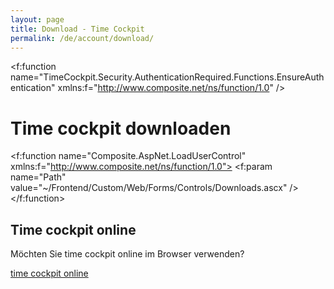 ```yaml
---
layout: page
title: Download - Time Cockpit
permalink: /de/account/download/
---
```


<f:function name="TimeCockpit.Security.AuthenticationRequired.Functions.EnsureAuthentication" xmlns:f="http://www.composite.net/ns/function/1.0" /><h1 xmlns="http://www.w3.org/1999/xhtml">Time cockpit downloaden</h1><f:function name="Composite.AspNet.LoadUserControl" xmlns:f="http://www.composite.net/ns/function/1.0">
  <f:param name="Path" value="~/Frontend/Custom/Web/Forms/Controls/Downloads.ascx" />
</f:function><h2 xmlns="http://www.w3.org/1999/xhtml">Time cockpit online</h2><p xmlns="http://www.w3.org/1999/xhtml">Möchten Sie time cockpit online im Browser verwenden?</p><p class="textaligncenter" xmlns="http://www.w3.org/1999/xhtml">
  <a href="http://login.timecockpit.com/" target="_blank" class="linkButton">time cockpit online</a>
</p>